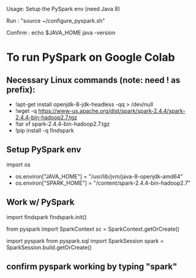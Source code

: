 Usage:
   Setup the PySpark env (need Java 8)

   Run : "source ~/configure_pyspark.sh"

   Confirm :
       echo $JAVA_HOME
       java -version


# To run PySpark on Google Colab

##  Necessary Linux commands (note: need ! as prefix):
* !apt-get install openjdk-8-jdk-headless -qq > /dev/null
* !wget -q https://www-us.apache.org/dist/spark/spark-2.4.4/spark-2.4.4-bin-hadoop2.7.tgz
* !tar xf spark-2.4.4-bin-hadoop2.7.tgz
* !pip install -q findspark

## Setup PySpark env
import os
*  os.environ["JAVA_HOME"] = "/usr/lib/jvm/java-8-openjdk-amd64"
*  os.environ["SPARK_HOME"] = "/content/spark-2.4.4-bin-hadoop2.7"

## Work w/ PySpark
import findspark
findspark.init()

from pyspark import SparkContext
sc = SparkContext.getOrCreate()

import pyspark
from pyspark.sql import SparkSession
spark = SparkSession.build.getOrCreate()

## confirm pyspark working by typing "spark"
